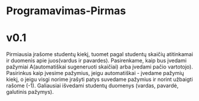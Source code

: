 # Programavimas-Pirmas
# **v0.1**
Pirmiausia įrašome studentų kiekį, tuomet pagal studentų skaičių atitinkamai ir duomenis apie juos(vardus ir pavardes). Pasirenkame, kaip bus įvedami pažymiai A(automatiškai sugeneruoti skaičiai) arba įvedami pačio vartotojo). Pasirinkus kaip įvesime pažymius, jeigu automatiškai - įvedame pažymių kiekį, o jeigu visgi norime įrašyti patys suvedame pažymius ir norint užbaigti rašome (-1). Galiausiai išvedami studentų duomenys (vardas, pavardė, galutinis pažymys).

